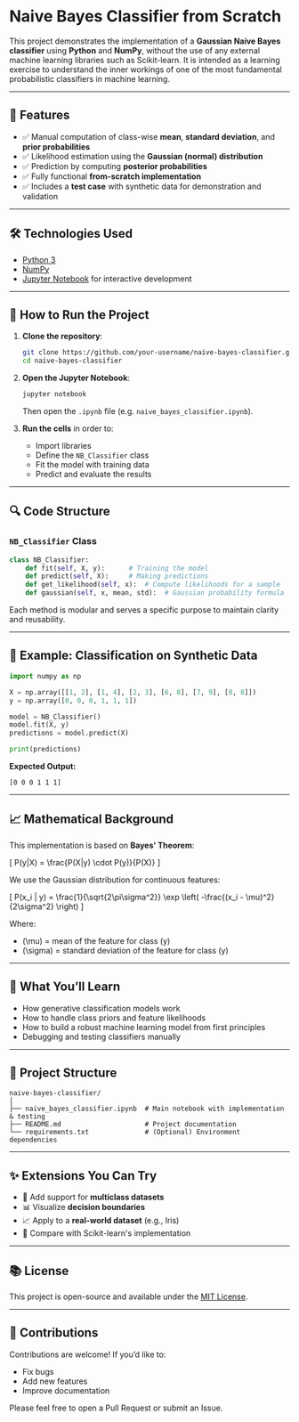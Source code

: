 
# Naive Bayes Classifier from Scratch

This project demonstrates the implementation of a **Gaussian Naive Bayes classifier** using **Python** and **NumPy**, without the use of any external machine learning libraries such as Scikit-learn. It is intended as a learning exercise to understand the inner workings of one of the most fundamental probabilistic classifiers in machine learning.

---

## 📌 Features

- ✅ Manual computation of class-wise **mean**, **standard deviation**, and **prior probabilities**
- ✅ Likelihood estimation using the **Gaussian (normal) distribution**
- ✅ Prediction by computing **posterior probabilities**
- ✅ Fully functional **from-scratch implementation**
- ✅ Includes a **test case** with synthetic data for demonstration and validation

---

## 🛠️ Technologies Used

- [Python 3](https://www.python.org/)
- [NumPy](https://numpy.org/)
- [Jupyter Notebook](https://jupyter.org/) for interactive development

---

## 🚀 How to Run the Project

1. **Clone the repository**:
   ```bash
   git clone https://github.com/your-username/naive-bayes-classifier.git
   cd naive-bayes-classifier
   ```

2. **Open the Jupyter Notebook**:
   ```bash
   jupyter notebook
   ```
   Then open the `.ipynb` file (e.g. `naive_bayes_classifier.ipynb`).

3. **Run the cells** in order to:
   - Import libraries
   - Define the `NB_Classifier` class
   - Fit the model with training data
   - Predict and evaluate the results

---

## 🔍 Code Structure

### `NB_Classifier` Class

```python
class NB_Classifier:
    def fit(self, X, y):      # Training the model
    def predict(self, X):     # Making predictions
    def get_likelihood(self, x):  # Compute likelihoods for a sample
    def gaussian(self, x, mean, std):  # Gaussian probability formula
```

Each method is modular and serves a specific purpose to maintain clarity and reusability.

---

## 🧪 Example: Classification on Synthetic Data

```python
import numpy as np

X = np.array([[1, 2], [1, 4], [2, 3], [6, 8], [7, 9], [8, 8]])
y = np.array([0, 0, 0, 1, 1, 1])

model = NB_Classifier()
model.fit(X, y)
predictions = model.predict(X)

print(predictions)
```

**Expected Output:**
```
[0 0 0 1 1 1]
```

---

## 📈 Mathematical Background

This implementation is based on **Bayes' Theorem**:

\[
P(y|X) = \frac{P(X|y) \cdot P(y)}{P(X)}
\]

We use the Gaussian distribution for continuous features:

\[
P(x_i | y) = \frac{1}{\sqrt{2\pi\sigma^2}} \exp \left( -\frac{(x_i - \mu)^2}{2\sigma^2} \right)
\]

Where:
- \(\mu\) = mean of the feature for class \(y\)
- \(\sigma\) = standard deviation of the feature for class \(y\)

---

## 🧠 What You’ll Learn

- How generative classification models work
- How to handle class priors and feature likelihoods
- How to build a robust machine learning model from first principles
- Debugging and testing classifiers manually

---

## 📂 Project Structure

```
naive-bayes-classifier/
│
├── naive_bayes_classifier.ipynb  # Main notebook with implementation & testing
├── README.md                     # Project documentation
└── requirements.txt              # (Optional) Environment dependencies
```

---

## ✨ Extensions You Can Try

- 🔄 Add support for **multiclass datasets**
- 📊 Visualize **decision boundaries**
- 📈 Apply to a **real-world dataset** (e.g., Iris)
- 🤖 Compare with Scikit-learn's implementation

---

## 📚 License

This project is open-source and available under the [MIT License](LICENSE).

---

## 🤝 Contributions

Contributions are welcome! If you’d like to:
- Fix bugs
- Add new features
- Improve documentation

Please feel free to open a Pull Request or submit an Issue.
